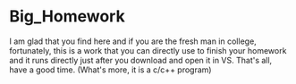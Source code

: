 # Big_Homework
I am glad that you find here and if you are the fresh man in college, fortunately,  this is a work that you can directly use to finish your homework and it runs directly just after you download and open it in VS.
That's all, have a good time.
(What's more, it is a c/c++ program)
